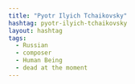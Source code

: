 ```yaml
---
title: "Pyotr Ilyich Tchaikovsky"
hashtag: pyotr-ilyich-tchaikovsky
layout: hashtag
tags:
  - Russian
  - composer
  - Human Being
  - dead at the moment
---
```

